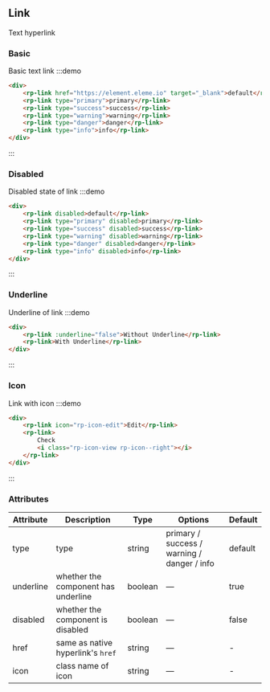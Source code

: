 ## Link

Text hyperlink

### Basic

Basic text link
:::demo

```html
<div>
    <rp-link href="https://element.eleme.io" target="_blank">default</rp-link>
    <rp-link type="primary">primary</rp-link>
    <rp-link type="success">success</rp-link>
    <rp-link type="warning">warning</rp-link>
    <rp-link type="danger">danger</rp-link>
    <rp-link type="info">info</rp-link>
</div>
```

:::

### Disabled

Disabled state of link
:::demo

```html
<div>
    <rp-link disabled>default</rp-link>
    <rp-link type="primary" disabled>primary</rp-link>
    <rp-link type="success" disabled>success</rp-link>
    <rp-link type="warning" disabled>warning</rp-link>
    <rp-link type="danger" disabled>danger</rp-link>
    <rp-link type="info" disabled>info</rp-link>
</div>
```

:::

### Underline

Underline of link
:::demo

```html
<div>
    <rp-link :underline="false">Without Underline</rp-link>
    <rp-link>With Underline</rp-link>
</div>
```

:::

### Icon

Link with icon
:::demo

```html
<div>
    <rp-link icon="rp-icon-edit">Edit</rp-link>
    <rp-link>
        Check
        <i class="rp-icon-view rp-icon--right"></i>
    </rp-link>
</div>
```

:::

### Attributes

| Attribute | Description                         | Type    | Options                                     | Default |
| --------- | ----------------------------------- | ------- | ------------------------------------------- | ------- |
| type      | type                                | string  | primary / success / warning / danger / info | default |
| underline | whether the component has underline | boolean | —                                           | true    |
| disabled  | whether the component is disabled   | boolean | —                                           | false   |
| href      | same as native hyperlink's `href`   | string  | —                                           | -       |
| icon      | class name of icon                  | string  | —                                           | -       |

